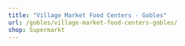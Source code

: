 ```yaml
---
title: "Village Market Food Centers - Gobles"
url: /gobles/village-market-food-centers-gobles/
shop: Supermarkt
---
```

